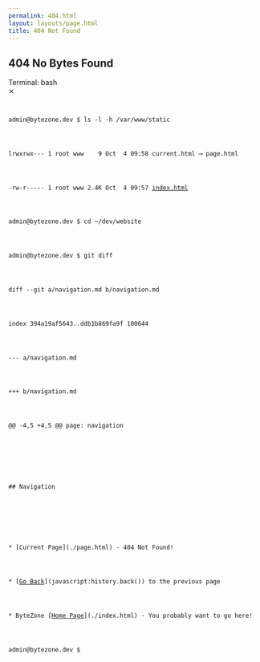 ```yaml
---
permalink: 404.html
layout: layouts/page.html
title: 404 Not Found
---
```


## 404 No Bytes Found

<tty class="tty">
    <div class="tty-title-bar">
        <div>Terminal: bash</div>
        <div>&#x2a2f;</div>
    </div>
    <div class="tty-terminal">
        <code style="font-family: 'cascadia mono'">
            <pre><span class="tty-username">admin</span>&commat;<span class="tty-hostname">bytezone.dev</span> &dollar; ls -l -h /var/www/static</pre>
            <pre>lrwxrwx--- 1 root www    9 Oct  4 09:58 <span class="tty-broken-link">current.html</span> &longrightarrow; <span class="tty-broken-link">page.html</span></pre>
            <pre>-rw-r----- 1 root www 2.4K Oct  4 09:57 <a href="/">index.html</a></pre>
            <pre><span class="tty-username">admin</span>&commat;<span class="tty-hostname">bytezone.dev</span> &dollar; cd ~/dev/website</pre>
            <pre><span class="tty-username">admin</span>&commat;<span class="tty-hostname">bytezone.dev</span> &dollar; git diff</pre>
            <pre>diff --git a/navigation.md b/navigation.md</pre>
            <pre>index 394a19af5643..ddb1b869fa9f 100644</pre>
            <pre>--- a/navigation.md</pre>
            <pre>+++ b/navigation.md</pre>
            <pre><span class="git-diff-hunk-header">@@ -4,5 +4,5 @@</span> page: navigation</pre>
            <pre><span class="git-diff-context-line"></span></pre>
            <pre><span class="git-diff-context-line">## Navigation</span></pre>
            <pre><span class="git-diff-context-line"></span></pre>
            <pre><span class="git-diff-remove-line">* [Current Page](./page.html) - 404 Not Found!</span></pre>
            <pre><span class="git-diff-add-line">* [<a href="javascript:history.back()">Go Back</a>](javascript:history.back()) to the previous page</span></pre>
            <pre><span class="git-diff-context-line">* ByteZone [<a href="/">Home Page</a>](./index.html) - You probably want to go here!</span></pre>
            <pre><span class="tty-username">admin</span>&commat;<span class="tty-hostname">bytezone.dev</span> &dollar; <span class="tty-cursor">&nbsp;</span></pre>
        </code>
    </div>
</tty>
